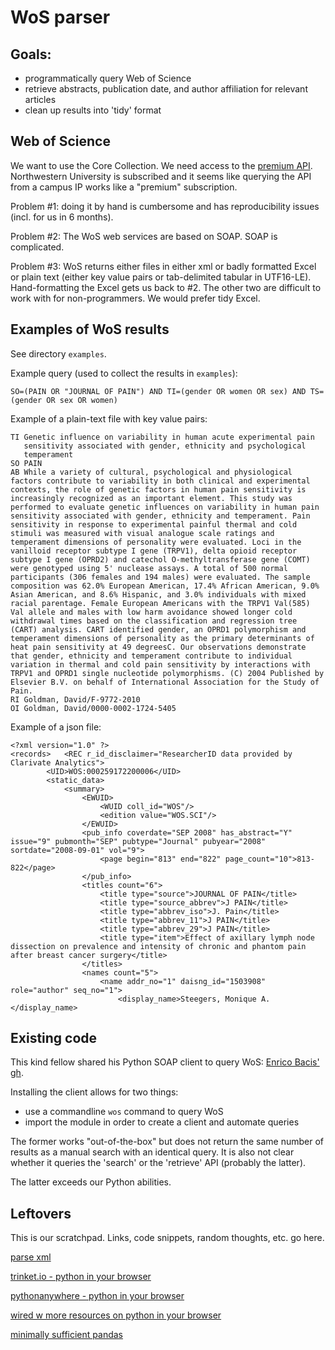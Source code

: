 # WoS parser
## Goals:

- programmatically query Web of Science
- retrieve abstracts, publication date, and author affiliation for relevant articles
- clean up results into 'tidy' format

## Web of Science
We want to use the Core Collection. We need access to the [premium API](http://wokinfo.com/products_tools/products/related/webservices/). Northwestern University is subscribed and it seems like querying the API from a campus IP works like a "premium" subscription.

Problem #1: doing it by hand is cumbersome and has reproducibility issues (incl. for us in 6 months).

Problem #2: The WoS web services are based on SOAP. SOAP is complicated.

Problem #3: WoS returns either files in either xml or badly formatted Excel or plain text (either key value pairs or tab-delimited tabular in UTF16-LE). Hand-formatting the Excel gets us back to #2. The other two are difficult to work with for non-programmers. We would prefer tidy Excel.

## Examples of WoS results
See directory `examples`.

Example query (used to collect the results in `examples`):

    SO=(PAIN OR "JOURNAL OF PAIN") AND TI=(gender OR women OR sex) AND TS=(gender OR sex OR women)

Example of a plain-text file with key value pairs:

    TI Genetic influence on variability in human acute experimental pain
       sensitivity associated with gender, ethnicity and psychological
       temperament
    SO PAIN
    AB While a variety of cultural, psychological and physiological factors contribute to variability in both clinical and experimental contexts, the role of genetic factors in human pain sensitivity is increasingly recognized as an important element. This study was performed to evaluate genetic influences on variability in human pain sensitivity associated with gender, ethnicity and temperament. Pain sensitivity in response to experimental painful thermal and cold stimuli was measured with visual analogue scale ratings and temperament dimensions of personality were evaluated. Loci in the vanilloid receptor subtype I gene (TRPV1), delta opioid receptor subtype I gene (OPRD2) and catechol O-methyltransferase gene (COMT) were genotyped using 5' nuclease assays. A total of 500 normal participants (306 females and 194 males) were evaluated. The sample composition was 62.0% European American, 17.4% African American, 9.0% Asian American, and 8.6% Hispanic, and 3.0% individuals with mixed racial parentage. Female European Americans with the TRPV1 Val(585) Val allele and males with low harm avoidance showed longer cold withdrawal times based on the classification and regression tree (CART) analysis. CART identified gender, an OPRD1 polymorphism and temperament dimensions of personality as the primary determinants of heat pain sensitivity at 49 degreesC. Our observations demonstrate that gender, ethnicity and temperament contribute to individual variation in thermal and cold pain sensitivity by interactions with TRPV1 and OPRD1 single nucleotide polymorphisms. (C) 2004 Published by Elsevier B.V. on behalf of International Association for the Study of Pain.
    RI Goldman, David/F-9772-2010
    OI Goldman, David/0000-0002-1724-5405

Example of a json file:

    <?xml version="1.0" ?>
    <records>	<REC r_id_disclaimer="ResearcherID data provided by Clarivate Analytics">
            <UID>WOS:000259172200006</UID>
            <static_data>
                <summary>
                    <EWUID>
                        <WUID coll_id="WOS"/>
                        <edition value="WOS.SCI"/>
                    </EWUID>
                    <pub_info coverdate="SEP 2008" has_abstract="Y" issue="9" pubmonth="SEP" pubtype="Journal" pubyear="2008" sortdate="2008-09-01" vol="9">
                        <page begin="813" end="822" page_count="10">813-822</page>
                    </pub_info>
                    <titles count="6">
                        <title type="source">JOURNAL OF PAIN</title>
                        <title type="source_abbrev">J PAIN</title>
                        <title type="abbrev_iso">J. Pain</title>
                        <title type="abbrev_11">J PAIN</title>
                        <title type="abbrev_29">J PAIN</title>
                        <title type="item">Effect of axillary lymph node dissection on prevalence and intensity of chronic and phantom pain after breast cancer surgery</title>
                    </titles>
                    <names count="5">
                        <name addr_no="1" daisng_id="1503908" role="author" seq_no="1">
                            <display_name>Steegers, Monique A.</display_name>

## Existing code
This kind fellow shared his Python SOAP client to query WoS: [Enrico Bacis' gh](https://github.com/enricobacis/wos).

Installing the client allows for two things:

- use a commandline `wos` command to query WoS
- import the module in order to create a client and automate queries

The former works "out-of-the-box" but does not return the same number of results as a manual search with an identical query. It is also not clear whether it queries the 'search' or the 'retrieve' API (probably the latter).

The latter exceeds our Python abilities.


## Leftovers
This is our scratchpad. Links, code snippets, random thoughts, etc. go here.

[parse xml](https://www.guru99.com/manipulating-xml-with-python.html)

[trinket.io - python in your browser](https://trinket.io/)

[pythonanywhere - python in your browser](https://www.pythonanywhere.com/try-ipython/)

[wired w more resources on python in your browser](https://www.wired.com/2015/05/running-python-browser-awesome-think/)

[minimally sufficient pandas](https://medium.com/dunder-data/minimally-sufficient-pandas-a8e67f2a2428)
